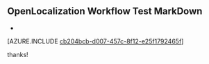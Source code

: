 ## OpenLocalization Workflow Test MarkDown
* 

[AZURE.INCLUDE [cb204bcb-d007-457c-8f12-e25f1792465f](calleeMd1.md)]

 
thanks!